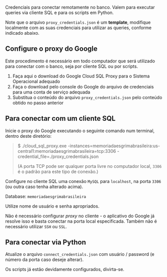 Credenciais para conectar remotamente no banco. Valem para executar queries via cliente SQL e para os scripts em Python.

Note que o arquivo `proxy_credentials.json` é um **template**, modifique localmente com as suas credenciais para utilizar as queries, conforme indicado abaixo.


## Configure o proxy do Google

Este procedimento é necessário em todo computador que será utilizado para conectar com o banco, seja por cliente SQL ou por scripts.

1. Faça aqui o download do Google Cloud SQL Proxy para o Sistema Operacional adequado
2. Faça o download pelo console do Google do arquivo de credenciais para uma conta de serviço adequada
3. Substitua o conteúdo do arquivo `proxy_credentials.json` pelo conteúdo obtido no passo anterior



## Para conectar com um cliente SQL

Inicie o proxy do Google executando o seguinte comando num terminal, dentro deste diretório:
> $ ./cloud_sql_proxy.exe -instances=memoriadaesgrimabrasileira:us-central1:memoriadaesgrimabrasileira=tcp:3306 -credential_file=./proxy_credentials.json
>
> (A porta TCP pode ser qualquer porta livre no computador local, `3306` é o padrão para este tipo de conexão.)

Configure no cliente SQL uma conexão `MySQL` para `localhost`, na porta `3306` (ou outra caso tenha alterado acima).

Database: `memoriadaesgrimabrasileira`

Utilize nome de usuário e senha apropriados.

Não é necessário configurar *proxy* no cliente - o aplicativo do Google já resolve isso e basta conectar na porta local especificada. Também não é necessário utilizar `SSH` ou `SSL`.



## Para conectar via Python

Atualize o arquivo `connect_credentials.json` com usuário / password (e número da porta caso deseje alterar).

Os scripts já estão devidamente configurados, divirta-se.
